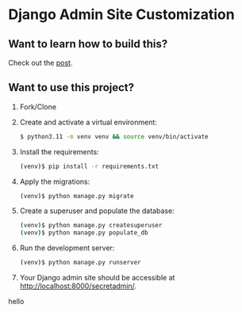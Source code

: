 # Django Admin Site Customization

## Want to learn how to build this?

Check out the [post](#).

## Want to use this project?

1. Fork/Clone

1. Create and activate a virtual environment:

    ```sh
    $ python3.11 -m venv venv && source venv/bin/activate
    ```

1. Install the requirements:

    ```sh
    (venv)$ pip install -r requirements.txt
    ```

1. Apply the migrations:

    ```sh
    (venv)$ python manage.py migrate
    ```

1. Create a superuser and populate the database:

    ```sh
    (venv)$ python manage.py createsuperuser
    (venv)$ python manage.py populate_db
    ```
	
1. Run the development server:

    ```sh
    (venv)$ python manage.py runserver
    ```
    
1. Your Django admin site should be accessible at [http://localhost:8000/secretadmin/](http://localhost:8000/secretadmin/).

hello